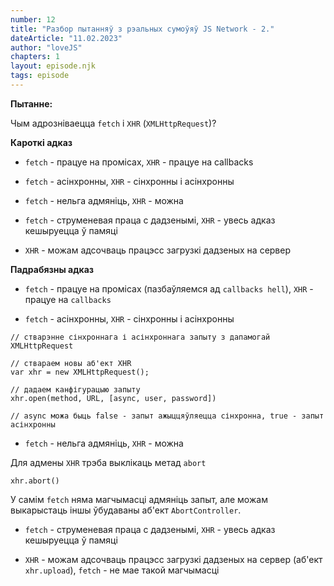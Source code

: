 ```yaml
---
number: 12
title: "Разбор пытанняў з рэальных сумоўяў JS Network - 2."
dateArticle: "11.02.2023"
author: "loveJS"
chapters: 1
layout: episode.njk
tags: episode
---
```


**Пытанне:**

Чым адрозніваецца `fetch` і `XHR` (`XMLHttpRequest`)?

**Кароткі адказ**

- `fetch` - працуе на промісах, `XHR` - працуе на callbacks

- `fetch` - асінхронны, `XHR` - сінхронны і асінхронны

- `fetch` - нельга адмяніць, `XHR` - можна

- `fetch` - струменевая праца с дадзенымі, `XHR` - увесь адказ кешыруецца ў памяці

- `XHR` - можам адсочваць працэсс загрузкі дадзеных на сервер

**Падрабязны адказ**

- `fetch` - працуе на промісах (пазбаўляемся ад `callbacks hell`), `XHR` - працуе на `callbacks`

- `fetch` - асінхронны, `XHR` - сінхронны і асінхронны

```
// стварэнне сінхроннага і асінхроннага запыту з дапамогай XMLHttpRequest

// ствараем новы аб'ект XHR
var xhr = new XMLHttpRequest();

// дадаем канфігурацыю запыту
xhr.open(method, URL, [async, user, password])

// async можа быць false - запыт ажыццяўляецца сінхронна, true - запыт асінхронны
```

- `fetch` - нельга адмяніць, `XHR` - можна

Для адмены `XHR` трэба выклікаць метад `abort`
```
xhr.abort()
```
У самім `fetch` няма магчымасці адмяніць запыт, але можам выкарыстаць іншы ўбудаваны аб'ект `AbortController`.

- `fetch` - струменевая праца с дадзенымі, `XHR` - увесь адказ кешыруецца ў памяці

- `XHR` - можам адсочваць працэсс загрузкі дадзеных на сервер (аб'ект `xhr.upload`), `fetch` - не мае такой магчымасці
